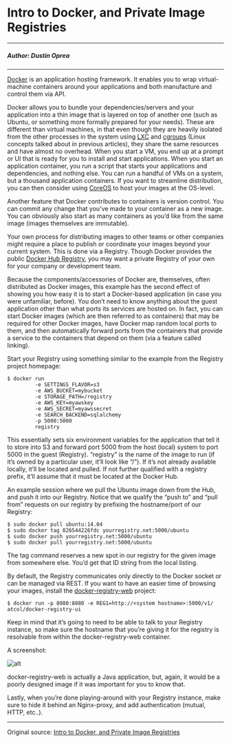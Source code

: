 # Intro to Docker, and Private Image Registries

---

##### Author: Dustin Oprea

---

[Docker](https://www.docker.com/) is an application hosting framework. It enables you to wrap virtual-machine containers around your applications and both manufacture and control them via API.

Docker allows you to bundle your dependencies/servers and your application into a thin image that is layered on top of another one (such as Ubuntu, or something more formally prepared for your needs). These are different than virtual machines, in that even though they are heavily isolated from the other processes in the system using [LXC](http://the.randomengineer.com/2013/11/06/cheap-and-easy-virtual-machine-containers-with-lxc/) and [cgroups](http://the.randomengineer.com/2013/11/05/better-resource-throttling-for-processes/) (Linux concepts talked about in previous articles), they share the same resources and have almost no overhead. When you start a VM, you end up at a prompt or UI that is ready for you to install and start applications. When you start an application container, you run a script that starts your applications and dependencies, and nothing else. You can run a handful of VMs on a system, but a thousand application containers. If you want to streamline distribution, you can then consider using [CoreOS](https://coreos.com/) to host your images at the OS-level.

Another feature that Docker contributes to containers is version control. You can commit any change that you’ve made to your container as a new image. You can obviously also start as many containers as you’d like from the same image (images themselves are immutable).

Your own process for distributing images to other teams or other companies might require a place to publish or coordinate your images beyond your current system. This is done via a Registry. Though Docker provides the public [Docker Hub Registry](https://registry.hub.docker.com/), you may want a private Registry of your own for your company or development team.

Because the components/accessories of Docker are, themselves, often distributed as Docker images, this example has the second effect of showing you how easy it is to start a Docker-based application (in case you were unfamiliar, before). You don’t need to know anything about the guest application other than what ports its services are hosted on. In fact, you can start Docker images (which are then referred to as containers) that may be required for other Docker images, have Docker map random local ports to them, and then automatically forward ports from the containers that provide a service to the containers that depend on them (via a feature called linking).

Start your Registry using something similar to the example from the Registry project homepage:

```
$ docker run 
         -e SETTINGS_FLAVOR=s3 
         -e AWS_BUCKET=mybucket 
         -e STORAGE_PATH=/registry 
         -e AWS_KEY=myawskey 
         -e AWS_SECRET=myawssecret 
         -e SEARCH_BACKEND=sqlalchemy 
         -p 5000:5000 
         registry
```

This essentially sets six environment variables for the application that tell it to store into S3 and forward port 5000 from the host (local) system to port 5000 in the guest (Registry). “registry” is the name of the image to run (if it’s owned by a particular user, it’ll look like “/”). If it’s not already available locally, it’ll be located and pulled. If not further qualified with a registry prefix, it’ll assume that it must be located at the Docker Hub.

An example session where we pull the Ubuntu image down from the Hub, and push it into our Registry. Notice that we qualify the “push to” and “pull from” requests on our registry by prefixing the hostname/port of our Registry:

```
$ sudo docker pull ubuntu:14.04
$ sudo docker tag 826544226fdc yourregistry.net:5000/ubuntu
$ sudo docker push yourregistry.net:5000/ubuntu
$ sudo docker pull yourregistry.net:5000/ubuntu
```

The tag command reserves a new spot in our registry for the given image from somewhere else. You’d get that ID string from the local listing.

By default, the Registry communicates only directly to the Docker socket or can be managed via REST. If you want to have an easier time of browsing your images, install the [docker-registry-web](https://github.com/atc-/docker-registry-web) project:

```
$ docker run -p 8080:8080 -e REG1=http://<system hostname>:5000/v1/ atcol/docker-registry-ui
```

Keep in mind that it’s going to need to be able to talk to your Registry instance, so make sure the hostname that you’re giving it for the registry is resolvable from within the docker-registry-web container.

A screenshot:

![alt](http://resource.docker.cn/screen-shot-2014-10-12-at-2-36-19-pm.png)

docker-registry-web is actually a Java application, but, again, it would be a poorly designed image if it was important for you to know that.

Lastly, when you’re done playing-around with your Registry instance, make sure to hide it behind an Nginx-proxy, and add authentication (mutual, HTTP, etc..).

---

Original source: [Intro to Docker, and Private Image Registries](http://the.randomengineer.com/2014/10/12/intro-to-docker-and-private-image-registries/)